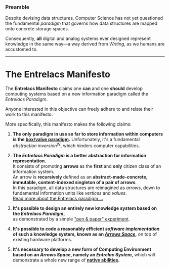 ### Preamble

Despite devising data structures, Computer Science has not yet questioned the fundamental _paradigm_ that governs how data structures are mapped onto concrete
storage spaces.

Consequently, **all** digital and analog systems ever designed represent knowledge in the same way—a way derived from _Writing_, as we humans are accustomed to.

---

# The Entrelacs Manifesto

The **Entrelacs Manifesto** claims one **can** and one **should** develop computing systems
based on a new information paradigm called the _Entrelacs Paradigm_.

Anyone interested in this objective can freely adhere to and relate their work to this manifesto.

More specifically, this manifesto makes the following claims:

1. **The only paradigm in use so far to store information within computers is the [box/value paradigm](BoxValueParadigm.md).** Unfortunately, it's a fundamental _abstraction inversion_<sup>[W](http://en.wikipedia.org/wiki/Abstraction_inversion)</sup>, which hinders computer capabilities.

2. **The _Entrelacs Paradigm_ is a better abstraction for information representation.**  
   It consists of promoting **arrows** as the **first** and **only** citizen class of an information system.  
   An arrow is **recursively** defined as an **abstract-made-concrete, immutable, content-indexed singleton of a pair of arrows**.  
   In this paradigm, all data structures are reimagined as _arrows_, down to fundamental information units like _vertices_ and _values_.  
   [Read more about the Entrelacs paradigm ...](ArrowParadigm.md)

3. **It's possible to design an entirely new knowledge system based on the _Entrelacs Paradigm_,**  
   as demonstrated by a simple ["pen & paper" experiment](PenAndPaperReferenceDesign.md).

4. **It's possible to code a reasonably efficient _software implementation_ of such a knowledge system, known as an _[Arrows Space](ArrowsSpace.md)_,** on top of existing hardware platforms.

5. **It's necessary to develop a new form of Computing Environment based on an _Arrows Space_, namely an _Entrelac System_,** which will demonstrate a whole new range of **[native abilities](EntrelacsCapabilities.md).**
